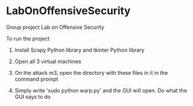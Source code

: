 # LabOnOffensiveSecurity

Group project Lab on Offensive Security

To run the project

1. Install Scapy Python library and tkinter Python library

2. Open all 3 virtual machines

2. On the attack m3, open the directory with these files in it in the command prompt

3. Simply write 'sudo python warp.py' and the GUI will open. Do what the GUI says to do

